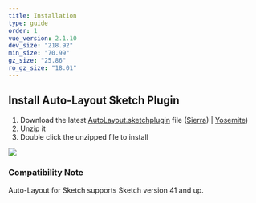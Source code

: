 ```yaml
---
title: Installation
type: guide
order: 1
vue_version: 2.1.10
dev_size: "218.92"
min_size: "70.99"
gz_size: "25.86"
ro_gz_size: "18.01"
---
```


## Install Auto-Layout Sketch Plugin

1. Download the latest [AutoLayout.sketchplugin](https://github.com/AnimaApp/Auto-Layout/raw/master/AutoLayoutPlugin.zip) file  ([Sierra](https://github.com/AnimaApp/Auto-Layout/raw/master/AutoLayoutPlugin.zip)) | [Yosemite](http://animaapp.s3.amazonaws.com/sketchplugin/autolayout/older/AutoLayoutPlugin%20-%200.1.2%20MultipleSelection.zip))
2. Unzip it
2. Double click the unzipped file to install

![](/docs/images/installation1.png)

### Compatibility Note

Auto-Layout for Sketch supports Sketch version 41 and up.
